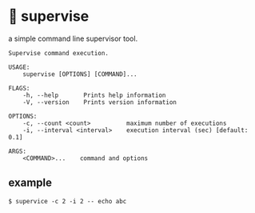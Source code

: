 # :eyes: supervise

a simple command line supervisor tool.

```
Supervise command execution.

USAGE:
    supervise [OPTIONS] [COMMAND]...

FLAGS:
    -h, --help       Prints help information
    -V, --version    Prints version information

OPTIONS:
    -c, --count <count>          maximum number of executions
    -i, --interval <interval>    execution interval (sec) [default: 0.1]

ARGS:
    <COMMAND>...    command and options
```

## example

```shell
$ supervice -c 2 -i 2 -- echo abc
```
